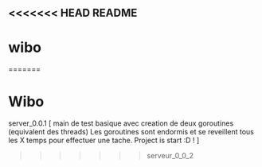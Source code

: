 <<<<<<< HEAD
README
-

# wibo 
=======
# Wibo

server_0.0.1 [
main de test basique avec creation de deux goroutines (equivalent des threads)
Les goroutines sont endormis et se reveillent tous les X temps pour effectuer une tache.
Project is start :D !
]
>>>>>>> serveur_0_0_2
